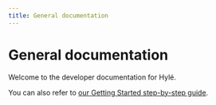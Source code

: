 ```yaml
---
title: General documentation
---
```


# General documentation

Welcome to the developer documentation for Hylé.

You can also refer to [our Getting Started step-by-step guide](../using-the-cli/index.md).